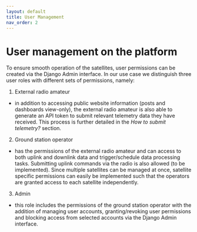 ```yaml
---
layout: default
title: User Management
nav_order: 2
---
```


# User management on the platform

To ensure smooth operation of the satellites, user permissions can be created via the Django Admin interface. In our use case we distinguish three user roles with different sets of permissions, namely:

1. External radio amateur

- in addition to accessing public website information (posts and dashboards view-only), the external radio amateur is also able to generate an API token to submit relevant telemetry data they have received. This process is further detailed in the *How to submit telemetry?* section.

2. Ground station operator

- has the permissions of the external radio amateur and can access to both uplink and downlink data and trigger/schedule data processing tasks. Submitting uplink commands via the radio is also allowed (to be implemented). Since multiple satellites can be managed at once, satellite specific permissions can easily be implemented such that the operators are granted access to each satellite independently.

3. Admin

- this role includes the permissions of the ground station operator with the addition of managing user accounts, granting/revoking user permissions and blocking access from selected accounts via the Django Admin interface.

